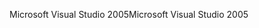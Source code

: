 <span data-ttu-id="f580b-101">Microsoft Visual Studio 2005</span><span class="sxs-lookup"><span data-stu-id="f580b-101">Microsoft Visual Studio 2005</span></span>